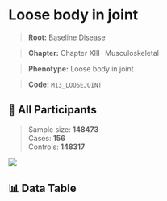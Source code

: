 # Loose body in joint

> **Root:** Baseline Disease  

> **Chapter:** Chapter XIII- Musculoskeletal  

> **Phenotype:** Loose body in joint  

> **Code:** `M13_LOOSEJOINT`

## 🧪 All Participants  
> Sample size: **148473**  
> Cases: **156**  
> Controls: **148317**
<img src="/Sensitive/Figures/ALL/Incidence/M13_LOOSEJOINT.png"/>

## 📊 Data Table
<CsvTableMRF src="/Sensitive/Data/ALL/Incidence/COX_M13_LOOSEJOINT.csv"/>

